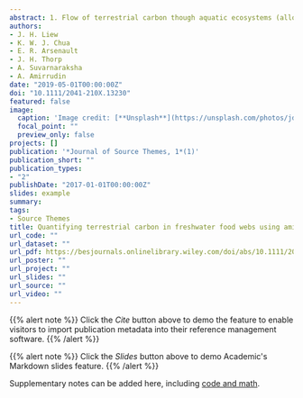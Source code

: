 ```yaml
---
abstract: 1. Flow of terrestrial carbon though aquatic ecosystems (allochthony) is an important but underestimated component of the global carbon cycle. A lack of clear consensus about the importance of allochtonous (terrestrial) organic carbon is sometimes attributed to uncertainties associated with conventional ‘bulk’ isotope data, the most widely used ecological tracer.2.Amino acid‐specific isotope analysis is an emerging research method promising to address existing limitations of bulk C and N isotope analyses. We tested the efficacy of amino acid δ13C data as a generalisable measure of allochthony by analysing an aggregated dataset (n=168) of primary and secondary data of carbon sources from disparate geographical locations across the globe.3.We found the δ13C fingerprints amino acids to be consistently distinct between allochthonous (terrestrial) and autochthonous (aquatic) carbon sources. We also found that our approach is most effective when we use only essential amino acid tracers (i.e., isoleucine, leucine, phenylalanine, threonine, and valine). Predictive trends in δ13C fingerprints appear to be largely compatible across studies and/or laboratories.4.As a case study, we used this approach to quantify the contribution of terrestrial carbon to an endemic cave fish, Cryptotora thamicola, and found that its biomass was comprised largely of autochthonous carbon (~75%).
authors:
- J. H. Liew
- K. W. J. Chua
- E. R. Arsenault
- J. H. Thorp
- A. Suvarnaraksha
- A. Amirrudin
date: "2019-05-01T00:00:00Z"
doi: "10.1111/2041‐210X.13230"
featured: false
image:
  caption: 'Image credit: [**Unsplash**](https://unsplash.com/photos/jdD8gXaTZsc)'
  focal_point: ""
  preview_only: false
projects: []
publication: '*Journal of Source Themes, 1*(1)'
publication_short: ""
publication_types:
- "2"
publishDate: "2017-01-01T00:00:00Z"
slides: example
summary: 
tags:
- Source Themes
title: Quantifying terrestrial carbon in freshwater food webs using amino acid isotope analysis--case study with an endemic cave fish
url_code: ""
url_dataset: ""
url_pdf: https://besjournals.onlinelibrary.wiley.com/doi/abs/10.1111/2041-210X.13230
url_poster: ""
url_project: ""
url_slides: ""
url_source: ""
url_video: ""
---
```


{{% alert note %}}
Click the *Cite* button above to demo the feature to enable visitors to import publication metadata into their reference management software.
{{% /alert %}}

{{% alert note %}}
Click the *Slides* button above to demo Academic's Markdown slides feature.
{{% /alert %}}

Supplementary notes can be added here, including [code and math](https://sourcethemes.com/academic/docs/writing-markdown-latex/).

